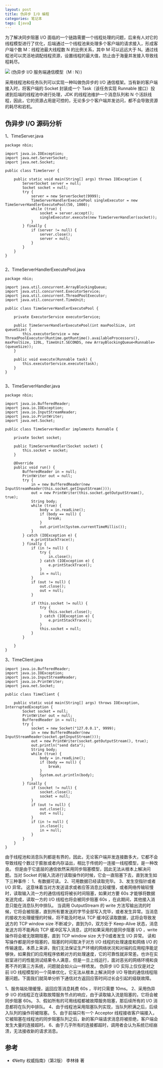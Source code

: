 ```yaml
---
layout: post
title: 伪异步 I/O 编程
categories: 笔记本
tags: [java]
---
```


为了解决同步阻塞 I/O 面临的一个链路需要一个线程处理的问题，后来有人对它的线程模型进行了优化，后端通过一个线程池来处理多个客户端的请求接入，形成客户端个数 M：线程池最大线程数 N 的比例关系，其中 M 可以远远大于 N。通过线程池可以灵活地调配线程资源，设置线程的最大值，防止由于海量并发接入导致线程耗尽。

![](/assets/images/post/java/nbio.png)
(伪异步 I/O 服务端通信模型（M : N）)

采用线程池和任务队列可以实现一种叫做伪异步的 I/O 通信框架。当有新的客户端接入时，将客户端的 Socket 封装成一个 Task（该任务实现 Runnable 接口）投递到后端的线程池中进行处理，JDK 的线程池维护一个消息队列和 N 个活跃线程，因此，它的资源占用是可控的，无论多少个客户端并发访问，都不会导致资源的耗尽和宕机。


## 伪异步 I/O 源码分析

1、TimeServer.java

```
package nbio;

import java.io.IOException;
import java.net.ServerSocket;
import java.net.Socket;

public class TimeServer {

    public static void main(String[] args) throws IOException {
        ServerSocket server = null;
        Socket socket = null;
        try {
            server = new ServerSocket(9999);
            TimeServerHandlerExecutePool singleExecutor = new TimeServerHandlerExecutePool(50, 1000);
            while (true) {
                socket = server.accept();
                singleExecutor.execute(new TimeServerHandler(socket));
            }
        } finally {
            if (server != null) {
                server.close();
                server = null;
            }
        }
    }
}


```

2、TimeServerHandlerExecutePool.java

```
package nbio;

import java.util.concurrent.ArrayBlockingQueue;
import java.util.concurrent.ExecutorService;
import java.util.concurrent.ThreadPoolExecutor;
import java.util.concurrent.TimeUnit;

public class TimeServerHandlerExecutePool {

    private ExecutorService executorService;

    public TimeServerHandlerExecutePool(int maxPoolSize, int queueSize) {
        this.executorService = new ThreadPoolExecutor(Runtime.getRuntime().availableProcessors(), maxPoolSize, 120L, TimeUnit.SECONDS, new ArrayBlockingQueue<Runnable>(queueSize));
    }

    public void execute(Runnable task) {
        this.executorService.execute(task);
    }
}


```

3、TimeServerHandler.java

```
package nbio;

import java.io.BufferedReader;
import java.io.IOException;
import java.io.InputStreamReader;
import java.io.PrintWriter;
import java.net.Socket;

public class TimeServerHandler implements Runnable {

    private Socket socket;

    public TimeServerHandler(Socket socket) {
        this.socket = socket;
    }

    @Override
    public void run() {
        BufferedReader in = null;
        PrintWriter out = null;
        try {
            in = new BufferedReader(new InputStreamReader(this.socket.getInputStream()));
            out = new PrintWriter(this.socket.getOutputStream(), true);
            String body;
            while (true) {
                body = in.readLine();
                if (body == null) {
                    break;
                }
                out.println(System.currentTimeMillis());
            }
        } catch (IOException e) {
            e.printStackTrace();
        } finally {
            if (in != null) {
                try {
                    in.close();
                } catch (IOException e) {
                    e.printStackTrace();
                }
                in = null;
            }
            if (out != null) {
                out.close();
                out = null;
            }

            if (this.socket != null) {
                try {
                    this.socket.close();
                } catch (IOException e) {
                    e.printStackTrace();
                }
                this.socket = null;
            }
        }

    }
}

```

3、TimeClient.java

```
import java.io.BufferedReader;
import java.io.IOException;
import java.io.InputStreamReader;
import java.io.PrintWriter;
import java.net.Socket;

public class TimeClient {

    public static void main(String[] args) throws IOException, InterruptedException {
        Socket socket = null;
        PrintWriter out = null;
        BufferedReader in = null;
        try {
            socket = new Socket("127.0.0.1", 9999);
            in = new BufferedReader(new InputStreamReader(socket.getInputStream()));
            out = new PrintWriter(socket.getOutputStream(), true);
            out.println("send data");
            String body;
            while (true) {
                body = in.readLine();
                if (body == null) {
                    break;
                }
                System.out.println(body);
            }
        } finally {
            if (socket != null) {
                socket.close();
                socket = null;
            }
            if (out != null) {
                out.close();
                out = null;
            }
            if (in != null) {
                in.close();
                in = null;
            }
        }
    }
}

```

由于线程池和消息队列都是有界的，因此，无论客户端并发连接数多大，它都不会导致线程个数过于膨胀或者内存溢出，相比于传统的一连接一线程模型，是一种改良。
但是由于它底层的通信依然采用同步阻塞模型，因此无法从根本上解决问题。当对 Socket 的输入流进行读取操作的时候，它会一直阻塞下去，直到发生如下三种事件：
1、有数据可读。
2、可用数据已经读取完毕。
3、发生空指针或者 I/O 异常。
这意味着当对方发送请求或者应答消息比较缓慢，或者网络传输较慢时，读取输入流一方的通信线程将被长时间阻塞，如果对方要 60s 才能够将数据发送完成，读取一方的 I/O 线程也将会被同步阻塞 60s ，在此期间，其他接入消息只能在消息队列中排队。
当调用 OutputStream 的 write 方法写输出流的时候，它将会被阻塞，直到所有要发送的字节全部写入完毕，或者发生异常。当消息的接收方处理缓慢的时候，将不能及时地从 TCP 缓冲区读取数据，这将会导致发送方的 TCP window size 不断减少，直到为0，双方处于 Keep-Alive 状态，消息发送方将不能再向 TCP 缓冲区写入消息，这时如果采用的是同步阻塞 I/O ，write 操作将会被无限期阻塞，直到 TCP window size 大于0或者发生 I/O 异常。
读和写操作都是同步阻塞的，阻塞的时间取决于对方 I/O 线程的处理速度和网络 I/O 的传输速度。本质上来讲，我们无法保证生产环境的网络状况和对端的应用程序能足够快，如果我们的应用程序依赖对方的处理速度，它的可靠性就非常差。也许在实验室进行的性能测试结果令人满意，但是一旦上线运行，面对恶劣的网络环境和良莠不齐的第三方系统，问题就会如火山一样喷发。
伪异步 I/O 实际上仅仅是对之前 I/O 线程模型的一个简单优化，它无法从根本上解决同步 I/O 导致的通信线程阻塞问题。下面我们就简单分析下通信对方返回应答时间过长会引起的级联故障。

1、服务端处理缓慢，返回应答消息耗费 60s ，平时只需要 10ms。
2、采用伪异步 I/O 的线程正在读取故障服务节点的响应，由于读取输入流是阻塞的，它将会被同步阻塞 60s。
3、假如所有的可用线程都被故障服务阻塞，那后续所有的 I/O 消息都将在队列中排队。
4、由于线程池采用阻塞队列实现，当队列积满之后，后续入队列的操作将被阻塞。
5、由于前端只有一个 Acceptor 线程接收客户端接入，它被阻塞在线程池的同步阻塞队列之后，新的客户端请求消息将被拒绝，客户端会发生大量的连接超时。
6、由于几乎所有的连接都超时，调用者会认为系统已经崩溃，无法接收新的请求消息。


## 参考

* 《Netty 权威指南》（第2版） 李林锋 著
